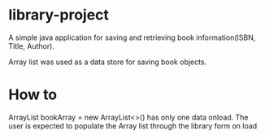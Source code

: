 # library-project
A simple java application for saving and retrieving book information(ISBN, Title, Author). 

Array list was used as a data store for saving book objects.

# How to
ArrayList<Book> bookArray = new ArrayList<>() has only one data onload. The user is expected to populate the Array list through the library form on load



